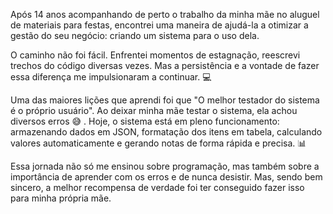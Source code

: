 Após 14 anos acompanhando de perto o trabalho da minha mãe no aluguel de materiais para festas, encontrei uma maneira de ajudá-la a otimizar a gestão do seu negócio: criando um sistema para o uso dela.

O caminho não foi fácil. Enfrentei momentos de estagnação, reescrevi trechos do código diversas vezes. Mas a persistência e a vontade de fazer essa diferença me impulsionaram a continuar. 💻

Uma das maiores lições que aprendi foi que "O melhor testador do sistema é o próprio usuário". Ao deixar minha mãe testar o sistema, ela achou diversos erros 😅 . Hoje, o sistema está em pleno funcionamento: armazenando dados em JSON, formatação dos itens em tabela, calculando valores automaticamente e gerando notas de forma rápida e precisa. 📊

Essa jornada não só me ensinou sobre programação, mas também sobre a importância de aprender com os erros e de nunca desistir. Mas, sendo bem sincero, a melhor recompensa de verdade foi ter conseguido fazer isso para minha própria mãe.

